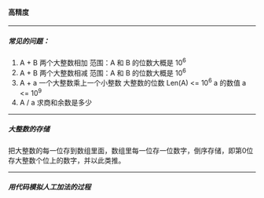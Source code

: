 #### 高精度

------

##### 常见的问题：

1. A + B       两个大整数相加       范围：A 和 B 的位数大概是 10<sup>6</sup>
2. A + B       两个大整数相减       范围：A 和 B 的位数大概是 10<sup>6</sup>
3. A + a       一个大整数乘上一个小整数        大整数的位数 Len(A) <= 10<sup>6</sup>    a 的数值 a <= 10<sup>9</sup>
4. A / a        求商和余数是多少

-----

##### 大整数的存储

把大整数的每一位存到数组里面，数组里每一位存一位数字，倒序存储，即第0位存大整数个位上的数字，并以此类推。

-------

##### 用代码模拟人工加法的过程

